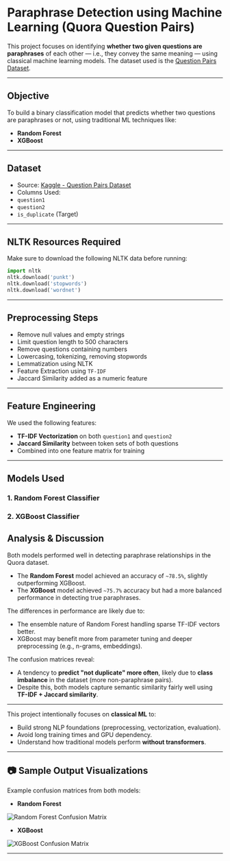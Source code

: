 #  Paraphrase Detection using Machine Learning (Quora Question Pairs)

This project focuses on identifying **whether two given questions are paraphrases** of each other — i.e., they convey the same meaning — using classical machine learning models. The dataset used is the [Question Pairs Dataset](https://www.kaggle.com/datasets/quora/question-pairs-dataset/data).

----

##  Objective

To build a binary classification model that predicts whether two questions are paraphrases or not, using traditional ML techniques like:
- **Random Forest**
- **XGBoost**

---

##  Dataset

-  Source: [Kaggle - Question Pairs Dataset](https://www.kaggle.com/datasets/quora/question-pairs-dataset/data)
-  Columns Used:
  - `question1`
  - `question2`
  - `is_duplicate` (Target)


---

##  NLTK Resources Required

Make sure to download the following NLTK data before running:

```python
import nltk
nltk.download('punkt')
nltk.download('stopwords')
nltk.download('wordnet')
```

---

##  Preprocessing Steps

-  Remove null values and empty strings
-  Limit question length to 500 characters
-  Remove questions containing numbers
-  Lowercasing, tokenizing, removing stopwords
-  Lemmatization using NLTK
-  Feature Extraction using `TF-IDF`
-  Jaccard Similarity added as a numeric feature

---

##  Feature Engineering

We used the following features:
- **TF-IDF Vectorization** on both `question1` and `question2`
- **Jaccard Similarity** between token sets of both questions
- Combined into one feature matrix for training

---

##  Models Used

### 1. **Random Forest Classifier**
### 2. **XGBoost Classifier**


##  Analysis & Discussion

Both models performed well in detecting paraphrase relationships in the Quora dataset.

- The **Random Forest** model achieved an accuracy of `~78.5%`, slightly outperforming XGBoost.
- The **XGBoost** model achieved `~75.7%` accuracy but had a more balanced performance in detecting true paraphrases.

The differences in performance are likely due to:
- The ensemble nature of Random Forest handling sparse TF-IDF vectors better.
- XGBoost may benefit more from parameter tuning and deeper preprocessing (e.g., n-grams, embeddings).

The confusion matrices reveal:
- A tendency to **predict "not duplicate" more often**, likely due to **class imbalance** in the dataset (more non-paraphrase pairs).
- Despite this, both models capture semantic similarity fairly well using **TF-IDF + Jaccard similarity**.


---

This project intentionally focuses on **classical ML** to:
- Build strong NLP foundations (preprocessing, vectorization, evaluation).
- Avoid long training times and GPU dependency.
- Understand how traditional models perform **without transformers**.


---

## 📷 Sample Output Visualizations

Example confusion matrices from both models:

- **Random Forest**

  
![Random Forest Confusion Matrix](rf_confusion_matrix.png)

- **XGBoost**

  
![XGBoost Confusion Matrix](xgb_confusion_matrix.png)

---

